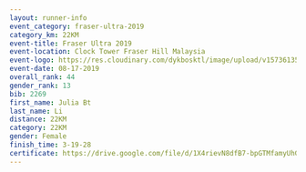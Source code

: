 ```yaml
---
layout: runner-info 
event_category: fraser-ultra-2019 
category_km: 22KM 
event-title: Fraser Ultra 2019 
event-location: Clock Tower Fraser Hill Malaysia 
event-logo: https://res.cloudinary.com/dykbosktl/image/upload/v1573613535/Logo/logo_mfst7w.jpg
event-date: 08-17-2019 
overall_rank: 44
gender_rank: 13
bib: 2269
first_name: Julia Bt
last_name: Li
distance: 22KM
category: 22KM
gender: Female
finish_time: 3-19-28
certificate: https://drive.google.com/file/d/1X4rievN8dfB7-bpGTMfamyUhGkJgrg2p/view?usp=sharing
---
```

